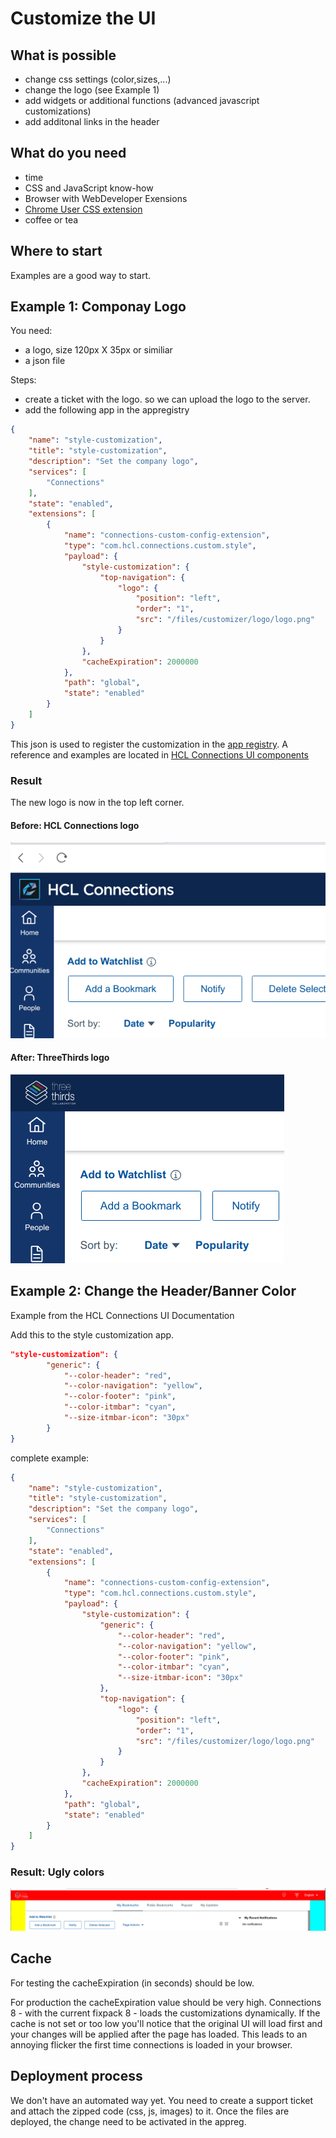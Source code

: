 # Customize the UI

## What is possible

- change css settings (color,sizes,...)
- change the logo (see Example 1)
- add widgets or additional functions (advanced javascript customizations)
- add additonal links in the header

## What do you need

- time
- CSS and JavaScript know-how
- Browser with WebDeveloper Exensions
- [Chrome User CSS extension](https://chrome.google.com/webstore/detail/user-css/okpjlejfhacmgjkmknjhadmkdbcldfcb?hl=de)
- coffee or tea

## Where to start

Examples are a good way to start.

## Example 1: Componay Logo

You need:

- a logo, size 120px X 35px or similiar
- a json file

Steps:

- create a ticket with the logo. so we can upload the logo to the server.
- add the following app in the appregistry

```json
{
    "name": "style-customization",
    "title": "style-customization",
    "description": "Set the company logo",
    "services": [
        "Connections"
    ],
    "state": "enabled",
    "extensions": [
        {
            "name": "connections-custom-config-extension",
            "type": "com.hcl.connections.custom.style",
            "payload": {
                "style-customization": {                    
                    "top-navigation": {
                        "logo": {
                            "position": "left",
                            "order": "1",
                            "src": "/files/customizer/logo/logo.png"
                        }
                    }
                },
                "cacheExpiration": 2000000
            },
            "path": "global",
            "state": "enabled"
        }
    ]
}
```

This json is used to register the customization in the [app registry](/admin/appreg).
A reference and examples are located in [HCL Connections UI components](https://github.com/HCL-TECH-SOFTWARE/connections-ui-docs)

### Result

The new logo is now in the top left corner.

#### Before: HCL Connections logo

![Before](/assets/images/customui/logo-1.png)

#### After: ThreeThirds logo

![Result](/assets/images/customui/logo-2.png)

## Example 2: Change the Header/Banner Color

Example from the HCL Connections UI Documentation

Add this to the style customization app.

```json
"style-customization": {
        "generic": {
            "--color-header": "red",
            "--color-navigation": "yellow",
            "--color-footer": "pink",
            "--color-itmbar": "cyan",
            "--size-itmbar-icon": "30px"
        }
}
```

complete example:

```json
{
    "name": "style-customization",
    "title": "style-customization",
    "description": "Set the company logo",
    "services": [
        "Connections"
    ],
    "state": "enabled",
    "extensions": [
        {
            "name": "connections-custom-config-extension",
            "type": "com.hcl.connections.custom.style",
            "payload": {
                "style-customization": {
                    "generic": {
                        "--color-header": "red",
                        "--color-navigation": "yellow",
                        "--color-footer": "pink",
                        "--color-itmbar": "cyan",
                        "--size-itmbar-icon": "30px"
                    },
                    "top-navigation": {
                        "logo": {
                            "position": "left",
                            "order": "1",
                            "src": "/files/customizer/logo/logo.png"
                        }
                    }
                },
                "cacheExpiration": 2000000
            },
            "path": "global",
            "state": "enabled"
        }
    ]
}
```

### Result: Ugly colors

![Result](/assets/images/customui/custom-colors.png)

## Cache

For testing the cacheExpiration (in seconds) should be low.

For production the cacheExpiration value should be very high. Connections 8 - with the current fixpack 8 - loads the customizations dynamically. If the cache is not set or too low you'll notice that the original UI will load first and your changes will be applied after the page has loaded. This leads to an annoying flicker the first time connections is loaded in your browser.

## Deployment process

We don't have an automated way yet. You need to create a support ticket and attach the zipped code (css, js, images) to it.
Once the files are deployed, the change need to be activated in the appreg.
